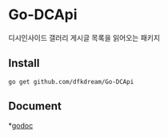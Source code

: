 # Go-DCApi

디시인사이드 갤러리 게시글 목록을 읽어오는 패키지

## Install

`go get github.com/dfkdream/Go-DCApi`

## Document

*[godoc](https://godoc.org/github.com/dfkdream/Go-DCApi)